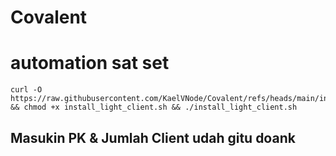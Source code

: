 # Covalent
# automation sat set
```
curl -O https://raw.githubusercontent.com/KaelVNode/Covalent/refs/heads/main/install_light_client.sh && chmod +x install_light_client.sh && ./install_light_client.sh
```
## Masukin PK & Jumlah Client udah gitu doank
